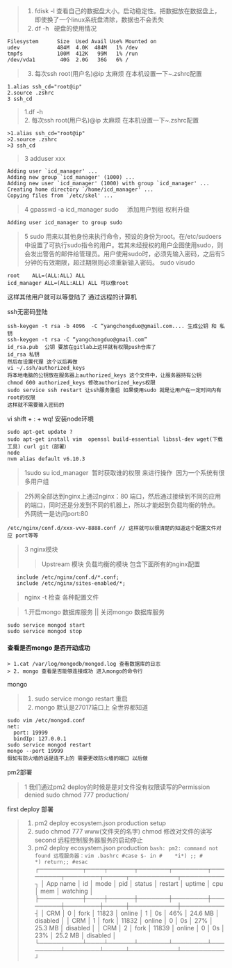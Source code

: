 
> 1.  fdisk -l  查看自己的数据盘大小。启动稳定性。把数据放在数据盘上，即使换了一个linux系统盘清除，数据也不会丢失
> 2.  df -h   硬盘的使用情况 
```
Filesystem      Size  Used Avail Use% Mounted on
udev            484M  4.0K  484M   1% /dev
tmpfs           100M  412K   99M   1% /run
/dev/vda1        40G  2.0G   36G   6% / 
```
> 3.  每次ssh root(用户名)@ip 太麻烦 在本机设置一下~.zshrc配置
  ```
  1.alias ssh_cd="root@ip"     
  2.source .zshrc  
  3 ssh_cd  
 ```
>1.df -h  
>2. 每次ssh root(用户名)@ip 太麻烦 在本机设置一下~.zshrc配置
  ```
  >1.alias ssh_cd="root@ip"     
  >2.source .zshrc  
  >3 ssh_cd  
 ```
>3 adduser xxx
 ```
 Adding user `icd_manager' ...
Adding new group `icd_manager' (1000) ...
Adding new user `icd_manager' (1000) with group `icd_manager' ...
Creating home directory `/home/icd_manager' ...
Copying files from `/etc/skel' ...
 ```
>4 gpasswd -a icd_manager sudo     添加用户到组 权利升级
```
Adding user icd_manager to group sudo
```

>5 sudo
用来以其他身份来执行命令，预设的身份为root。在/etc/sudoers中设置了可执行sudo指令的用户。若其未经授权的用户企图使用sudo，则会发出警告的邮件给管理员。用户使用sudo时，必须先输入密码，之后有5分钟的有效期限，超过期限则必须重新输入密码。
sudo visudo
```
root    ALL=(ALL:ALL) ALL
icd_manager ALL=(ALL:ALL) ALL 可以像root
```
这样其他用户就可以等登陆了 通过远程的计算机

ssh无密码登陆
```
ssh-keygen -t rsa -b 4096  -C “yangchongduo@gmail.com.... 生成公钥 和 私钥
ssh-keygen -t rsa -C “yangchongduo@gmail.com”
id_rsa.pub  公钥 要放在gitlab上这样就有权限push仓库了
id_rsa 私钥 
然后在设置代理 这个以后再做
vi ~/.ssh/authorized_keys
将本地电脑的公钥放在服务器上authorized_keys 这个文件中，让服务器持有公钥
chmod 600 authorized_keys 修改authorized_keys权限
sudo service ssh restart 让ssh服务重启 如果使用sudo 就是让用户在一定时间内有root的权限 
这样就不需要输入密码的
```
vi shift + : + wq!
安装node环境
```
sudo apt-get update ?
sudo apt-get install vim  openssl build-essential libssl-dev wget(下载工具) curl git（部署） 
node
nvm alias default v6.10.3
```
>1sudo su icd_manager  暂时获取谁的权限 来进行操作  因为一个系统有很多用户组


>2外网全部达到nginx上通过nginx：80 端口，然后通过接续到不同的应用的端口，同时还是分发到不同的机器上，所以才能起到负载均衡的特点。
外网统一是访问port:80 
```
/etc/nginx/conf.d/xxx-vvv-8888.conf // 这样就可以很清楚的知道这个配置文件对应 port等等
```
>3 nginx模块 
>> Upstream 模块 负载均衡的模块
>> 包含下面所有的nginx配置 
```
   include /etc/nginx/conf.d/*.conf;
   include /etc/nginx/sites-enabled/*;
```
>nginx -t 检查 各种配置文件

>1.开启mongo 数据库服务  || 关闭mongo 数据库服务
```
sudo service mongod start
sudo service mongod stop
```

#### 查看是否mongo 是否开动成功
```
> 1.cat /var/log/mongodb/mongod.log 查看数据库的日志 
> 2. mongo 查看是否能够连接成功 进入mongo的命令行 
```
mongo 
>1. sudo service mongo restart 重启
>2. mongo 默认是27017端口上 全世界都知道  
```
sudo vim /etc/mongod.conf  
net:
  port: 19999
  bindIp: 127.0.0.1
sudo service mongod restart 
mongo --port 19999
假如有防火墙的话是连不上的 需要更改防火墙的端口 以后做
```
pm2部署 
>1 我们通过pm2 deploy的时候是是对文件没有权限读写的Permission denied
>sudo chmod 777 production/ 


first deploy 部署

>1. pm2 deploy ecosystem.json production setup 
>2. sudo chmod 777 www(文件夹的名字) chmod 修改对文件的读写
second 远程控制服务器服务的启动停止
>1.  pm2 deploy ecosystem.json production 
	```
	bash: pm2: command not found
   远程服务器：vim .bashrc
   #case $- in
	#    *i*) ;;
	#      *) return;;
	#esac
	```
	┌──────────┬────┬──────┬───────┬────────┬─────────┬────────┬─────┬───────────┬──────────┐
  │ App name │ id │ mode │ pid   │ status │ restart │ uptime │ cpu │ mem       │ watching │
  ├──────────┼────┼──────┼───────┼────────┼─────────┼────────┼─────┼───────────┼──────────┤
  │ CRM      │ 0  │ fork │ 11823 │ online │ 1       │ 0s     │ 46% │ 24.6 MB   │ disabled │
  │ CRM      │ 1  │ fork │ 11832 │ online │ 0       │ 0s     │ 27% │ 25.3 MB   │ disabled │
  │ CRM      │ 2  │ fork │ 11839 │ online │ 0       │ 0s     │ 23% │ 25.2 MB   │ disabled │
  └──────────┴────┴──────┴───────┴────────┴─────────┴────────┴─────┴───────────┴──────────┘



